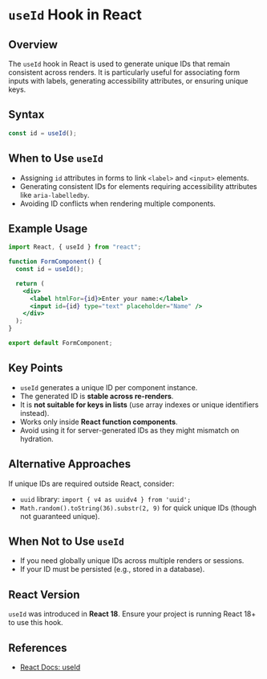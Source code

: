 # `useId` Hook in React

## Overview
The `useId` hook in React is used to generate unique IDs that remain consistent across renders. It is particularly useful for associating form inputs with labels, generating accessibility attributes, or ensuring unique keys.

## Syntax
```jsx
const id = useId();
```

## When to Use `useId`
- Assigning `id` attributes in forms to link `<label>` and `<input>` elements.
- Generating consistent IDs for elements requiring accessibility attributes like `aria-labelledby`.
- Avoiding ID conflicts when rendering multiple components.

## Example Usage
```jsx
import React, { useId } from "react";

function FormComponent() {
  const id = useId();

  return (
    <div>
      <label htmlFor={id}>Enter your name:</label>
      <input id={id} type="text" placeholder="Name" />
    </div>
  );
}

export default FormComponent;
```

## Key Points
- `useId` generates a unique ID per component instance.
- The generated ID is **stable across re-renders**.
- It is **not suitable for keys in lists** (use array indexes or unique identifiers instead).
- Works only inside **React function components**.
- Avoid using it for server-generated IDs as they might mismatch on hydration.

## Alternative Approaches
If unique IDs are required outside React, consider:
- `uuid` library: `import { v4 as uuidv4 } from 'uuid';`
- `Math.random().toString(36).substr(2, 9)` for quick unique IDs (though not guaranteed unique).

## When Not to Use `useId`
- If you need globally unique IDs across multiple renders or sessions.
- If your ID must be persisted (e.g., stored in a database).

## React Version
`useId` was introduced in **React 18**. Ensure your project is running React 18+ to use this hook.

## References
- [React Docs: useId](https://react.dev/reference/react/useId)
